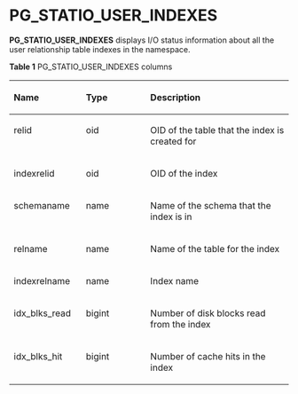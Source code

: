 # PG\_STATIO\_USER\_INDEXES<a name="EN-US_TOPIC_0289900049"></a>

**PG\_STATIO\_USER\_INDEXES**  displays I/O status information about all the user relationship table indexes in the namespace.

**Table  1**  PG\_STATIO\_USER\_INDEXES columns

<a name="en-us_topic_0283137714_en-us_topic_0237122463_en-us_topic_0059778710_t1341a4bb1a23414490405334dede0bcc"></a>
<table><thead align="left"><tr id="en-us_topic_0283137714_en-us_topic_0237122463_en-us_topic_0059778710_r2e6b356154b0435e97202902981f9d7c"><th class="cellrowborder" valign="top" width="25.85%" id="mcps1.2.4.1.1"><p id="en-us_topic_0283137714_en-us_topic_0237122463_en-us_topic_0059778710_a1f649c9e22344761aa8dc258221ec24b"><a name="en-us_topic_0283137714_en-us_topic_0237122463_en-us_topic_0059778710_a1f649c9e22344761aa8dc258221ec24b"></a><a name="en-us_topic_0283137714_en-us_topic_0237122463_en-us_topic_0059778710_a1f649c9e22344761aa8dc258221ec24b"></a>Name</p>
</th>
<th class="cellrowborder" valign="top" width="23.03%" id="mcps1.2.4.1.2"><p id="en-us_topic_0283137714_en-us_topic_0237122463_en-us_topic_0059778710_a131761559e614b558cb1ccdd7e653db2"><a name="en-us_topic_0283137714_en-us_topic_0237122463_en-us_topic_0059778710_a131761559e614b558cb1ccdd7e653db2"></a><a name="en-us_topic_0283137714_en-us_topic_0237122463_en-us_topic_0059778710_a131761559e614b558cb1ccdd7e653db2"></a>Type</p>
</th>
<th class="cellrowborder" valign="top" width="51.12%" id="mcps1.2.4.1.3"><p id="en-us_topic_0283137714_en-us_topic_0237122463_en-us_topic_0059778710_a2702a98ed0e3469ab3a68a38e62966f8"><a name="en-us_topic_0283137714_en-us_topic_0237122463_en-us_topic_0059778710_a2702a98ed0e3469ab3a68a38e62966f8"></a><a name="en-us_topic_0283137714_en-us_topic_0237122463_en-us_topic_0059778710_a2702a98ed0e3469ab3a68a38e62966f8"></a>Description</p>
</th>
</tr>
</thead>
<tbody><tr id="en-us_topic_0283137714_en-us_topic_0237122463_en-us_topic_0059778710_rd10a6ed25b714c21ac4c314bfc555a50"><td class="cellrowborder" valign="top" width="25.85%" headers="mcps1.2.4.1.1 "><p id="en-us_topic_0283137714_en-us_topic_0237122463_en-us_topic_0059778710_af0df9eab8e7e483aaec3d628d98a4e05"><a name="en-us_topic_0283137714_en-us_topic_0237122463_en-us_topic_0059778710_af0df9eab8e7e483aaec3d628d98a4e05"></a><a name="en-us_topic_0283137714_en-us_topic_0237122463_en-us_topic_0059778710_af0df9eab8e7e483aaec3d628d98a4e05"></a>relid</p>
</td>
<td class="cellrowborder" valign="top" width="23.03%" headers="mcps1.2.4.1.2 "><p id="en-us_topic_0283137714_en-us_topic_0237122463_en-us_topic_0059778710_a678f01842fd8404f92e3554b91ad5b20"><a name="en-us_topic_0283137714_en-us_topic_0237122463_en-us_topic_0059778710_a678f01842fd8404f92e3554b91ad5b20"></a><a name="en-us_topic_0283137714_en-us_topic_0237122463_en-us_topic_0059778710_a678f01842fd8404f92e3554b91ad5b20"></a>oid</p>
</td>
<td class="cellrowborder" valign="top" width="51.12%" headers="mcps1.2.4.1.3 "><p id="en-us_topic_0283137714_en-us_topic_0237122463_en-us_topic_0059778710_af4b6975202c04032b2d56386744cfbe3"><a name="en-us_topic_0283137714_en-us_topic_0237122463_en-us_topic_0059778710_af4b6975202c04032b2d56386744cfbe3"></a><a name="en-us_topic_0283137714_en-us_topic_0237122463_en-us_topic_0059778710_af4b6975202c04032b2d56386744cfbe3"></a>OID of the table that the index is created for</p>
</td>
</tr>
<tr id="en-us_topic_0283137714_en-us_topic_0237122463_en-us_topic_0059778710_rb2074529736e4266bcd948133d986d18"><td class="cellrowborder" valign="top" width="25.85%" headers="mcps1.2.4.1.1 "><p id="en-us_topic_0283137714_en-us_topic_0237122463_en-us_topic_0059778710_a83353cc8574b47b7aba8a0ba158fc141"><a name="en-us_topic_0283137714_en-us_topic_0237122463_en-us_topic_0059778710_a83353cc8574b47b7aba8a0ba158fc141"></a><a name="en-us_topic_0283137714_en-us_topic_0237122463_en-us_topic_0059778710_a83353cc8574b47b7aba8a0ba158fc141"></a>indexrelid</p>
</td>
<td class="cellrowborder" valign="top" width="23.03%" headers="mcps1.2.4.1.2 "><p id="en-us_topic_0283137714_en-us_topic_0237122463_en-us_topic_0059778710_ac7acf10eb3224f268e436479e1d23273"><a name="en-us_topic_0283137714_en-us_topic_0237122463_en-us_topic_0059778710_ac7acf10eb3224f268e436479e1d23273"></a><a name="en-us_topic_0283137714_en-us_topic_0237122463_en-us_topic_0059778710_ac7acf10eb3224f268e436479e1d23273"></a>oid</p>
</td>
<td class="cellrowborder" valign="top" width="51.12%" headers="mcps1.2.4.1.3 "><p id="en-us_topic_0283137714_en-us_topic_0237122463_en-us_topic_0059778710_aa25f4ff6126f4e8d8e24ad6d1f706a5f"><a name="en-us_topic_0283137714_en-us_topic_0237122463_en-us_topic_0059778710_aa25f4ff6126f4e8d8e24ad6d1f706a5f"></a><a name="en-us_topic_0283137714_en-us_topic_0237122463_en-us_topic_0059778710_aa25f4ff6126f4e8d8e24ad6d1f706a5f"></a>OID of the index</p>
</td>
</tr>
<tr id="en-us_topic_0283137714_en-us_topic_0237122463_en-us_topic_0059778710_r93b70c89c5254690aedafe307fcb853c"><td class="cellrowborder" valign="top" width="25.85%" headers="mcps1.2.4.1.1 "><p id="en-us_topic_0283137714_en-us_topic_0237122463_en-us_topic_0059778710_a8fb0e9d54736492280335df0a469aade"><a name="en-us_topic_0283137714_en-us_topic_0237122463_en-us_topic_0059778710_a8fb0e9d54736492280335df0a469aade"></a><a name="en-us_topic_0283137714_en-us_topic_0237122463_en-us_topic_0059778710_a8fb0e9d54736492280335df0a469aade"></a>schemaname</p>
</td>
<td class="cellrowborder" valign="top" width="23.03%" headers="mcps1.2.4.1.2 "><p id="en-us_topic_0283137714_en-us_topic_0237122463_en-us_topic_0059778710_ab5a5a175079749a6a79d08e45b407b84"><a name="en-us_topic_0283137714_en-us_topic_0237122463_en-us_topic_0059778710_ab5a5a175079749a6a79d08e45b407b84"></a><a name="en-us_topic_0283137714_en-us_topic_0237122463_en-us_topic_0059778710_ab5a5a175079749a6a79d08e45b407b84"></a>name</p>
</td>
<td class="cellrowborder" valign="top" width="51.12%" headers="mcps1.2.4.1.3 "><p id="en-us_topic_0283137714_en-us_topic_0237122463_en-us_topic_0059778710_a11de4d32ae534cef8f7ad76587ee50f0"><a name="en-us_topic_0283137714_en-us_topic_0237122463_en-us_topic_0059778710_a11de4d32ae534cef8f7ad76587ee50f0"></a><a name="en-us_topic_0283137714_en-us_topic_0237122463_en-us_topic_0059778710_a11de4d32ae534cef8f7ad76587ee50f0"></a>Name of the schema that the index is in</p>
</td>
</tr>
<tr id="en-us_topic_0283137714_en-us_topic_0237122463_en-us_topic_0059778710_raf39efa359bb48aa919d5cbcc57321fb"><td class="cellrowborder" valign="top" width="25.85%" headers="mcps1.2.4.1.1 "><p id="en-us_topic_0283137714_en-us_topic_0237122463_en-us_topic_0059778710_a67ff4b9220f54924bec57fb582dc3340"><a name="en-us_topic_0283137714_en-us_topic_0237122463_en-us_topic_0059778710_a67ff4b9220f54924bec57fb582dc3340"></a><a name="en-us_topic_0283137714_en-us_topic_0237122463_en-us_topic_0059778710_a67ff4b9220f54924bec57fb582dc3340"></a>relname</p>
</td>
<td class="cellrowborder" valign="top" width="23.03%" headers="mcps1.2.4.1.2 "><p id="en-us_topic_0283137714_en-us_topic_0237122463_en-us_topic_0059778710_a7167db765d234041a7a56843d7d8b4e2"><a name="en-us_topic_0283137714_en-us_topic_0237122463_en-us_topic_0059778710_a7167db765d234041a7a56843d7d8b4e2"></a><a name="en-us_topic_0283137714_en-us_topic_0237122463_en-us_topic_0059778710_a7167db765d234041a7a56843d7d8b4e2"></a>name</p>
</td>
<td class="cellrowborder" valign="top" width="51.12%" headers="mcps1.2.4.1.3 "><p id="en-us_topic_0283137714_en-us_topic_0237122463_en-us_topic_0059778710_ae2452176af094d0da2bc4641d67efa68"><a name="en-us_topic_0283137714_en-us_topic_0237122463_en-us_topic_0059778710_ae2452176af094d0da2bc4641d67efa68"></a><a name="en-us_topic_0283137714_en-us_topic_0237122463_en-us_topic_0059778710_ae2452176af094d0da2bc4641d67efa68"></a>Name of the table for the index</p>
</td>
</tr>
<tr id="en-us_topic_0283137714_en-us_topic_0237122463_en-us_topic_0059778710_ra1b4c4fa6688436688c96753c63b39a7"><td class="cellrowborder" valign="top" width="25.85%" headers="mcps1.2.4.1.1 "><p id="en-us_topic_0283137714_en-us_topic_0237122463_en-us_topic_0059778710_a81e4d77fccb542f385a43c07c47d3cfc"><a name="en-us_topic_0283137714_en-us_topic_0237122463_en-us_topic_0059778710_a81e4d77fccb542f385a43c07c47d3cfc"></a><a name="en-us_topic_0283137714_en-us_topic_0237122463_en-us_topic_0059778710_a81e4d77fccb542f385a43c07c47d3cfc"></a>indexrelname</p>
</td>
<td class="cellrowborder" valign="top" width="23.03%" headers="mcps1.2.4.1.2 "><p id="en-us_topic_0283137714_en-us_topic_0237122463_en-us_topic_0059778710_a4ad6e890ec77448496835f4a78d11583"><a name="en-us_topic_0283137714_en-us_topic_0237122463_en-us_topic_0059778710_a4ad6e890ec77448496835f4a78d11583"></a><a name="en-us_topic_0283137714_en-us_topic_0237122463_en-us_topic_0059778710_a4ad6e890ec77448496835f4a78d11583"></a>name</p>
</td>
<td class="cellrowborder" valign="top" width="51.12%" headers="mcps1.2.4.1.3 "><p id="en-us_topic_0283137714_en-us_topic_0237122463_en-us_topic_0059778710_a2788a006a6754ccf8f0504d43a44a7b2"><a name="en-us_topic_0283137714_en-us_topic_0237122463_en-us_topic_0059778710_a2788a006a6754ccf8f0504d43a44a7b2"></a><a name="en-us_topic_0283137714_en-us_topic_0237122463_en-us_topic_0059778710_a2788a006a6754ccf8f0504d43a44a7b2"></a>Index name</p>
</td>
</tr>
<tr id="en-us_topic_0283137714_en-us_topic_0237122463_en-us_topic_0059778710_rce219815e9404a07a07ba6701a6ccc01"><td class="cellrowborder" valign="top" width="25.85%" headers="mcps1.2.4.1.1 "><p id="en-us_topic_0283137714_en-us_topic_0237122463_en-us_topic_0059778710_a478d0214bc994393a0eaa971d7bdf119"><a name="en-us_topic_0283137714_en-us_topic_0237122463_en-us_topic_0059778710_a478d0214bc994393a0eaa971d7bdf119"></a><a name="en-us_topic_0283137714_en-us_topic_0237122463_en-us_topic_0059778710_a478d0214bc994393a0eaa971d7bdf119"></a>idx_blks_read</p>
</td>
<td class="cellrowborder" valign="top" width="23.03%" headers="mcps1.2.4.1.2 "><p id="en-us_topic_0283137714_en-us_topic_0237122463_en-us_topic_0059778710_a1f113c934a7641d28ceb6f53ebff0627"><a name="en-us_topic_0283137714_en-us_topic_0237122463_en-us_topic_0059778710_a1f113c934a7641d28ceb6f53ebff0627"></a><a name="en-us_topic_0283137714_en-us_topic_0237122463_en-us_topic_0059778710_a1f113c934a7641d28ceb6f53ebff0627"></a>bigint</p>
</td>
<td class="cellrowborder" valign="top" width="51.12%" headers="mcps1.2.4.1.3 "><p id="en-us_topic_0283137714_en-us_topic_0237122463_en-us_topic_0059778710_afd5988f1e13e459aa444c1ddbc2ba26d"><a name="en-us_topic_0283137714_en-us_topic_0237122463_en-us_topic_0059778710_afd5988f1e13e459aa444c1ddbc2ba26d"></a><a name="en-us_topic_0283137714_en-us_topic_0237122463_en-us_topic_0059778710_afd5988f1e13e459aa444c1ddbc2ba26d"></a>Number of disk blocks read from the index</p>
</td>
</tr>
<tr id="en-us_topic_0283137714_en-us_topic_0237122463_en-us_topic_0059778710_r9e56ddc7f1dd4300abe4c4dbe040518c"><td class="cellrowborder" valign="top" width="25.85%" headers="mcps1.2.4.1.1 "><p id="en-us_topic_0283137714_en-us_topic_0237122463_en-us_topic_0059778710_a84a8a1853648419b969bb79c213881d7"><a name="en-us_topic_0283137714_en-us_topic_0237122463_en-us_topic_0059778710_a84a8a1853648419b969bb79c213881d7"></a><a name="en-us_topic_0283137714_en-us_topic_0237122463_en-us_topic_0059778710_a84a8a1853648419b969bb79c213881d7"></a>idx_blks_hit</p>
</td>
<td class="cellrowborder" valign="top" width="23.03%" headers="mcps1.2.4.1.2 "><p id="en-us_topic_0283137714_en-us_topic_0237122463_en-us_topic_0059778710_a3f05ae934e7447e09894d9240c31656d"><a name="en-us_topic_0283137714_en-us_topic_0237122463_en-us_topic_0059778710_a3f05ae934e7447e09894d9240c31656d"></a><a name="en-us_topic_0283137714_en-us_topic_0237122463_en-us_topic_0059778710_a3f05ae934e7447e09894d9240c31656d"></a>bigint</p>
</td>
<td class="cellrowborder" valign="top" width="51.12%" headers="mcps1.2.4.1.3 "><p id="en-us_topic_0283137714_en-us_topic_0237122463_en-us_topic_0059778710_a7565a557e9b4411e8d3f1481f812dbbe"><a name="en-us_topic_0283137714_en-us_topic_0237122463_en-us_topic_0059778710_a7565a557e9b4411e8d3f1481f812dbbe"></a><a name="en-us_topic_0283137714_en-us_topic_0237122463_en-us_topic_0059778710_a7565a557e9b4411e8d3f1481f812dbbe"></a>Number of cache hits in the index</p>
</td>
</tr>
</tbody>
</table>

